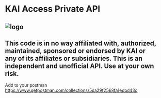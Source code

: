 KAI Access Private API
===================
![logo](https://kai.id/static/konten/logokai_main.png)
----
This code is in no way affiliated with, authorized, maintained, sponsored or endorsed by KAI or any of its affiliates or subsidiaries. This is an independent and unofficial API. Use at your own risk.
----
Add to your postman https://www.getpostman.com/collections/5da29f2568fa1edbd43c
